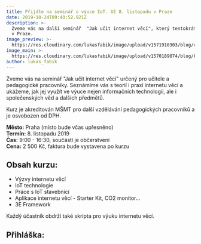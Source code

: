 ```yaml
---
title: Přijďte na seminář o výuce IoT. Už 8. listopadu v Praze
date: 2019-10-24T09:40:52.921Z
description: >-
  Zveme vás na další seminář  "Jak učit internet věcí", který tentokrát pořádáme
  v Praze.
image_preview: >-
  https://res.cloudinary.com/lukasfabik/image/upload/v1571910303/blog/vyuka-digitalnich-dovednosti.jpg
image_main: >-
  https://res.cloudinary.com/lukasfabik/image/upload/v1570189074/blog/komensky_wide.jpg
author: lukas_fabik
---
```

Zveme vás na seminář "Jak učit internet věcí" určený pro učitele a pedagogické pracovníky. Seznámíme vás s teorií i praxí internetu věcí a ukážeme, jak jej využít ve výuce nejen informačních technologií, ale i společenských věd a dalších předmětů.

Kurz je akreditován MŠMT pro další vzdělávání pedagogických pracovníků a je osvobozen od DPH.

**Město:** Praha (místo bude včas upřesněno)\
**Termín:** 8. listopadu 2019\
**Čas:** 9:00 - 16:30, součástí je občerstvení\
**Cena:** 2 500 Kč, faktura bude vystavena po kurzu

## Obsah kurzu:

* Výzvy internetu věcí
* IoT technologie
* Práce s IoT stavebnicí
* Aplikace internetu věcí - Starter Kit, CO2 monitor...
* 3E Framework

Každý účastník obdrží také skripta pro výuku internetu věcí.

## Přihláška:

<script charset="utf-8" type="text/javascript" src="//js.hsforms.net/forms/shell.js"></script>

<script>

  hbspt.forms.create({

	portalId: "5560121",

	formId: "b733072c-eec6-4553-8b76-3425074a294e"

});

</script>
